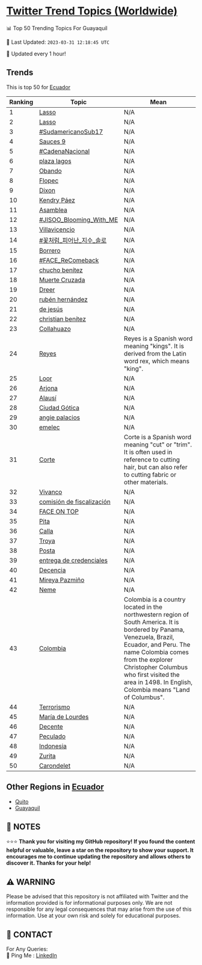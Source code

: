 [Twitter Trend Topics (Worldwide)](https://github.com/ErcinDedeoglu/Twitter-Trend-Topics)
==========


📊 Top 50 Trending Topics For Guayaquil

📆 Last Updated: `2023-03-31 12:18:45 UTC`

🔧 Updated every 1 hour!


## Trends

This is top 50 for [Ecuador](</Ecuador>)

| Ranking | Topic | Mean |
| ------- | ------------ | ------------ |
| 1 | [Lasso](http://twitter.com/search?q=Lasso) | N/A |
| 2 | [Lasso](http://twitter.com/search?q=Lasso) | N/A |
| 3 | [#SudamericanoSub17](http://twitter.com/search?q=%23SudamericanoSub17) | N/A |
| 4 | [Sauces 9](http://twitter.com/search?q=Sauces+9) | N/A |
| 5 | [#CadenaNacional](http://twitter.com/search?q=%23CadenaNacional) | N/A |
| 6 | [plaza lagos](http://twitter.com/search?q=plaza+lagos) | N/A |
| 7 | [Obando](http://twitter.com/search?q=Obando) | N/A |
| 8 | [Flopec](http://twitter.com/search?q=Flopec) | N/A |
| 9 | [Dixon](http://twitter.com/search?q=Dixon) | N/A |
| 10 | [Kendry Páez](http://twitter.com/search?q=Kendry+P%c3%a1ez) | N/A |
| 11 | [Asamblea](http://twitter.com/search?q=Asamblea) | N/A |
| 12 | [#JISOO_Blooming_With_ME](http://twitter.com/search?q=%23JISOO_Blooming_With_ME) | N/A |
| 13 | [Villavicencio](http://twitter.com/search?q=Villavicencio) | N/A |
| 14 | [#꽃처럼_피어난_지수_솔로](http://twitter.com/search?q=%23%ea%bd%83%ec%b2%98%eb%9f%bc_%ed%94%bc%ec%96%b4%eb%82%9c_%ec%a7%80%ec%88%98_%ec%86%94%eb%a1%9c) | N/A |
| 15 | [Borrero](http://twitter.com/search?q=Borrero) | N/A |
| 16 | [#FACE_ReComeback](http://twitter.com/search?q=%23FACE_ReComeback) | N/A |
| 17 | [chucho benítez](http://twitter.com/search?q=chucho+ben%c3%adtez) | N/A |
| 18 | [Muerte Cruzada](http://twitter.com/search?q=Muerte+Cruzada) | N/A |
| 19 | [Dreer](http://twitter.com/search?q=Dreer) | N/A |
| 20 | [rubén hernández](http://twitter.com/search?q=rub%c3%a9n+hern%c3%a1ndez) | N/A |
| 21 | [de jesús](http://twitter.com/search?q=de+jes%c3%bas) | N/A |
| 22 | [christian benítez](http://twitter.com/search?q=christian+ben%c3%adtez) | N/A |
| 23 | [Collahuazo](http://twitter.com/search?q=Collahuazo) | N/A |
| 24 | [Reyes](http://twitter.com/search?q=Reyes) | Reyes is a Spanish word meaning "kings". It is derived from the Latin word rex, which means "king". |
| 25 | [Loor](http://twitter.com/search?q=Loor) | N/A |
| 26 | [Arjona](http://twitter.com/search?q=Arjona) | N/A |
| 27 | [Alausí](http://twitter.com/search?q=Alaus%c3%ad) | N/A |
| 28 | [Ciudad Gótica](http://twitter.com/search?q=Ciudad+G%c3%b3tica) | N/A |
| 29 | [angie palacios](http://twitter.com/search?q=angie+palacios) | N/A |
| 30 | [emelec](http://twitter.com/search?q=emelec) | N/A |
| 31 | [Corte](http://twitter.com/search?q=Corte) | Corte is a Spanish word meaning "cut" or "trim". It is often used in reference to cutting hair, but can also refer to cutting fabric or other materials. |
| 32 | [Vivanco](http://twitter.com/search?q=Vivanco) | N/A |
| 33 | [comisión de fiscalización](http://twitter.com/search?q=comisi%c3%b3n+de+fiscalizaci%c3%b3n) | N/A |
| 34 | [FACE ON TOP](http://twitter.com/search?q=FACE+ON+TOP) | N/A |
| 35 | [Pita](http://twitter.com/search?q=Pita) | N/A |
| 36 | [Calla](http://twitter.com/search?q=Calla) | N/A |
| 37 | [Troya](http://twitter.com/search?q=Troya) | N/A |
| 38 | [Posta](http://twitter.com/search?q=Posta) | N/A |
| 39 | [entrega de credenciales](http://twitter.com/search?q=entrega+de+credenciales) | N/A |
| 40 | [Decencia](http://twitter.com/search?q=Decencia) | N/A |
| 41 | [Mireya Pazmiño](http://twitter.com/search?q=Mireya+Pazmi%c3%b1o) | N/A |
| 42 | [Neme](http://twitter.com/search?q=Neme) | N/A |
| 43 | [Colombia](http://twitter.com/search?q=Colombia) | Colombia is a country located in the northwestern region of South America. It is bordered by Panama, Venezuela, Brazil, Ecuador, and Peru. The name Colombia comes from the explorer Christopher Columbus who first visited the area in 1498. In English, Colombia means "Land of Columbus". |
| 44 | [Terrorismo](http://twitter.com/search?q=Terrorismo) | N/A |
| 45 | [María de Lourdes](http://twitter.com/search?q=Mar%c3%ada+de+Lourdes) | N/A |
| 46 | [Decente](http://twitter.com/search?q=Decente) | N/A |
| 47 | [Peculado](http://twitter.com/search?q=Peculado) | N/A |
| 48 | [Indonesia](http://twitter.com/search?q=Indonesia) | N/A |
| 49 | [Zurita](http://twitter.com/search?q=Zurita) | N/A |
| 50 | [Carondelet](http://twitter.com/search?q=Carondelet) | N/A |



## Other Regions in [Ecuador](</Ecuador>)

* [Quito](</Ecuador/Quito.md>)
* [Guayaquil](</Ecuador/Guayaquil.md>)



## 📝 NOTES

⭐⭐⭐ **Thank you for visiting my GitHub repository! If you found the content helpful or valuable, leave a star on the repository to show your support. It encourages me to continue updating the repository and allows others to discover it. Thanks for your help!**


## ⚠️ WARNING

Please be advised that this repository is not affiliated with Twitter and the information provided is for informational purposes only. We are not responsible for any legal consequences that may arise from the use of this information. Use at your own risk and solely for educational purposes.


## 📨 CONTACT

 For Any Queries:  
            🏓 Ping Me : [LinkedIn](https://www.linkedin.com/in/ercindedeoglu/)
